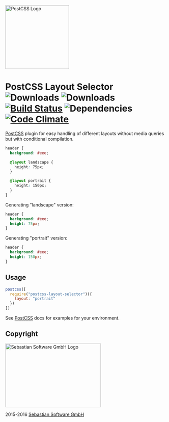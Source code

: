 <img src="/sebastian-software/postcss-layout-selector/raw/master/postcss.png" alt="PostCSS Logo" width="200" height="200"/>

# PostCSS Layout Selector <br/>![Downloads][npm-version-img] ![Downloads][npm-downloads-img] [![Build Status][ci-img]][ci] ![Dependencies][deps-img] [![Code Climate][climate-img]][climate]

[PostCSS] plugin for easy handling of different layouts without media queries but with conditional compilation.

[PostCSS]: https://github.com/postcss/postcss
[ci-img]:  https://travis-ci.org/sebastian-software/postcss-layout-selector.svg
[ci]:      https://travis-ci.org/sebastian-software/postcss-layout-selector
[deps-img]: https://david-dm.org/sebastian-software/postcss-layout-selector.svg
[climate-img]: https://codeclimate.com/github/sebastian-software/postcss-layout-selector/badges/gpa.svg
[climate]: https://codeclimate.com/github/sebastian-software/postcss-layout-selector
[npm-downloads-img]: https://img.shields.io/npm/dm/postcss-layout-selector.svg
[npm-version-img]: https://img.shields.io/npm/v/postcss-layout-selector.svg

```css
header {
  background: #eee;

  @layout landscape {
    height: 75px;
  }

  @layout portrait {
    height: 150px;
  }
}
```

Generating "landscape" version:

```css
header {
  background: #eee;
  height: 75px;
}
```

Generating "portrait" version:

```css
header {
  background: #eee;
  height: 150px;
}
```


## Usage

```js
postcss([
  require("postcss-layout-selector")({
    layout: "portrait"
  })
])
```

See [PostCSS] docs for examples for your environment.


## Copyright

<img src="/sebastian-software/postcss-layout-selector/raw/master/sebastiansoftware.png" alt="Sebastian Software GmbH Logo" width="300" height="200"/>

2015-2016 [Sebastian Software GmbH](http://www.sebastian-software.de)

